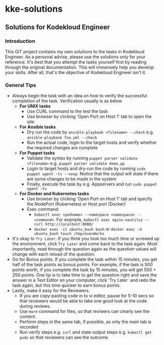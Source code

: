 # kke-solutions
## Solutions for Kodekloud Engineer
### Introduction
This GIT project contains my own solutions to the tasks in Kodekloud Engineer. As a personal advise, please use the solutions only for your reference. It's best that you attempt the tasks yourself first by reading through the original documentation. This will immensely help you develop your skills. After all, that's the objective of Kodekloud Engineer isn't it.

### General Tips
* Always begin the task with an idea on how to verify the successful completion of the task. Verification usually is as below
  * **For UNIX tasks**
    * Use CURL command to the test the task
    * Use browser by clicking 'Open Port on Host 1' tab to open the site
  * **For Ansible tasks**
    * Dry run the code by `ansible-playbook <filename> --check` e.g. `ansible-playbook foo.yml --check`
    * Run the actual code, login to the target hosts and verify whether the required changes are complete 
  * **For Puppet tasks**
    * Validate the syntax by running `puppet parser validate <filename>` e.g. `puppet parser validate demo.pp`
    * Login to target hosts and dry-run the code by running `sudo puppet agent -tv --noop`. Notice that the output will state if there are some changes to be made in the system
    * Finally, execute the task by e.g. Appservers and run `sudo puppet agent -tv` 
  * **For Docker and Kubernetes tasks**
    * Use browser by clicking 'Open Port on Host 1' tab and specify the NodePort (Kubernetes) or Host port (Docker)
    * Exec command:
      * `kubectl exec <podname> --namespace <namespace> -- <command>`. For example, `kubectl exec nginx-nautilus -- curl http://localhost:8080/`
      * `docker exec -it ubuntu_bash bash` or `docker exec -d ubuntu_bash touch /tmp/execWorks`
* It's okay to `Try Later`. If you think you took too much time or screwed up the environment, click `Try Later` and come back to the task again. Most importantly, read through the question again as the question values will change with each reload of the question.
* Go for Bonus points. If you complete the task within 15 minutes, you get half of the task points as bonus points. For example, if the task is 500 points worth, if you complete the task by 15 minutes, you will get 500 + 250 points. One tip is to take time to get the question right and save the answer in a Text Editor on your computer, click 'Try Later` and redo the task again, but this time quicker to earn bonus points.
* Lastly, make it easy for the Reviewers. 
  * If you are copy-pasting code in to vi editor, pause for 5-10 secs so that reviewers would be able to take one good look at the code during reviews. 
  * Use `more` command for files, so that reviwers can clearly see the content. 
  * Perform steps in the same tab, if possible, as only the main tab is recorded
  * Run verify steps e.g. `curl` and state output steps e.g. `kubectl get pods` so that reviewers can see the outcome


